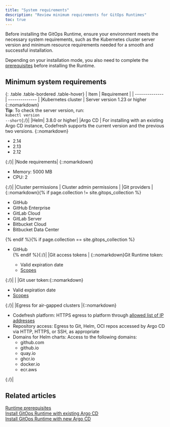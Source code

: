 ```yaml
---
title: "System requirements"
description: "Review minimum requirements for GitOps Runtimes"
toc: true
---
```


Before installing the GitOps Runtime, ensure your environment meets the necessary system requirements, such as the Kubernetes cluster server version and minimum resource requirements needed for a smooth and successful installation. 

Depending on your installation mode, you also need to complete the [prerequisites]({{site.baseurl}}/docs/installation/gitops/runtime-prerequisites/) before installing the Runtime.

## Minimum system requirements

{: .table .table-bordered .table-hover}
| Item                     | Requirement            |
| --------------         | --------------           |
|Kubernetes cluster      | Server version 1.23 or higher {::nomarkdown}<br><b>Tip</b>: To check the server version, run:<br> <code class="highlighter-rouge">kubectl version --short</code>{:/}|
|Helm| 3.8.0 or higher|
|Argo CD | For installing with an existing Argo CD instance, Codefresh supports the current version and the previous two versions. {::nomarkdown}<ul><li>2.14</li><li>2.13</li><li>2.12</li></ul>{:/}|
|Node requirements| {::nomarkdown}<ul><li>Memory: 5000 MB</li><li>CPU: 2</li></ul>{:/}|
|Cluster permissions | Cluster admin permissions |
|Git providers    |{::nomarkdown}{% if page.collection != site.gitops_collection %}<ul><li>GitHub</li><li>GitHub Enterprise</li><li>GitLab Cloud</li><li>GitLab Server</li><li>Bitbucket Cloud</li><li>Bitbucket Data Center</li></ul>{% endif %}{% if page.collection == site.gitops_collection %}<ul><li>GitHub</li>{% endif %}{:/}|
|Git access tokens    | {::nomarkdown}Git Runtime token:<ul><li>Valid expiration date</li><li><a href="https://codefresh.io/docs/docs/security/git-tokens/#git-runtime-token-scopes">Scopes</a> </li></ul></ul>{:/}|
| |Git user token:{::nomarkdown}<ul><li>Valid expiration date</li><li><a href="https://codefresh.io/docs/docs/security/git-tokens/#git-user-access-token-scopes">Scopes</a> </li></ul>{:/}|
|Egress for air-gapped clusters |{::nomarkdown}<ul><li>Codefresh platform: HTTPS egress to platform through <a href="https://codefresh.io/docs/docs/administration/platform-ip-addresses/#platform-ip">allowed list of IP addresses</a></li><li>Repository access: Egress to Git, Helm, OCI repos accessed by Argo CD via HTTP, HTTPS, or SSH, as appropriate</li><li>Domains for Helm charts: Access to the following domains:<ul><li>github.com</li><li>github.io</li><li>quay.io</li><li>ghcr.io</li><li>docker.io</li><li>ecr.aws</li></ul></li></ul>{:/}|


## Related articles
[Runtime prerequisites ]({{site.baseurl}}/docs/installation/gitops/runtime-prerequisites/)  
[Install GitOps Runtime with existing Argo CD]({{site.baseurl}}/docs/installation/gitops/runtime-install-with-existing-argo-cd/)  
[Install GitOps Runtime with new Argo CD]({{site.baseurl}}/docs/installation/gitops/hybrid-gitops-helm-installation/)  
 


